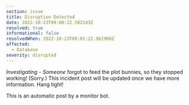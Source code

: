 ```yaml
---
section: issue
title: Disruption Detected
date: 2022-10-23T09:00:22.502183Z
resolved: true
informational: false
resolvedWhen: 2022-10-23T09:01:22.962900Z
affected:
  - Database
severity: disrupted
---
```

*Investigating* - _Someone_ forgot to feed the plot bunnies, so they stopped working! (Sorry.) This incident post will be updated once we have more information. Hang tight!

This is an automatic post by a monitor bot.
        
